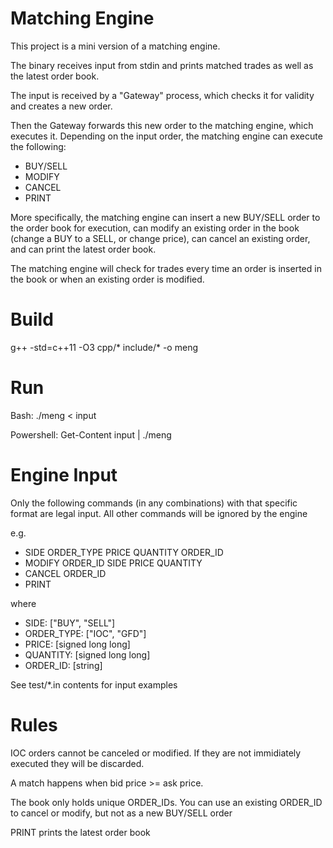 # Matching Engine 

This project is a mini version of a matching engine.

The binary receives input from stdin and prints matched trades
as well as the latest order book.

The input is received by a "Gateway" process, which checks it
for validity and creates a new order.

Then the Gateway forwards this new order to the matching engine,
which executes it. Depending on the input order, the matching engine
can execute the following:
* BUY/SELL 
* MODIFY
* CANCEL
* PRINT

More specifically, the matching engine can insert a new BUY/SELL order
to the order book for execution, can modify an existing order in the book 
(change a BUY to a SELL, or change price), can cancel an existing order,
and can print the latest order book.

The matching engine will check for trades every time an order is inserted
in the book or when an existing order is modified.


# Build

g++ -std=c++11 -O3 cpp/* include/* -o meng 


# Run

Bash: ./meng < input

Powershell: Get-Content input | ./meng


# Engine Input 

Only the following commands (in any combinations) with that specific
format are legal input. All other commands will be ignored by the engine

e.g.
* SIDE ORDER_TYPE PRICE QUANTITY ORDER_ID
* MODIFY ORDER_ID SIDE PRICE QUANTITY
* CANCEL ORDER_ID
* PRINT

where
* SIDE: ["BUY", "SELL"]
* ORDER_TYPE: ["IOC", "GFD"]
* PRICE: [signed long long]
* QUANTITY: [signed long long]
* ORDER_ID: [string]

See test/*.in contents for input examples


# Rules

IOC orders cannot be canceled or modified. If they are not immidiately
executed they will be discarded.

A match happens when bid price >= ask price.

The book only holds unique ORDER_IDs. You can use an existing ORDER_ID
to cancel or modify, but not as a new BUY/SELL order

PRINT prints the latest order book